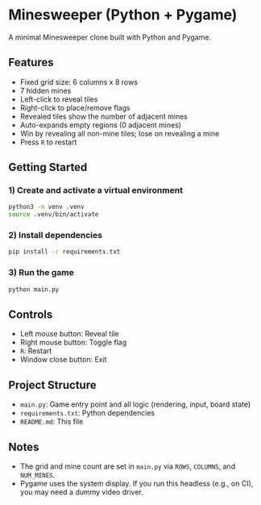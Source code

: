 # Minesweeper (Python + Pygame)

A minimal Minesweeper clone built with Python and Pygame.

## Features

- Fixed grid size: 6 columns x 8 rows
- 7 hidden mines
- Left-click to reveal tiles
- Right-click to place/remove flags
- Revealed tiles show the number of adjacent mines
- Auto-expands empty regions (0 adjacent mines)
- Win by revealing all non-mine tiles; lose on revealing a mine
- Press `R` to restart

## Getting Started

### 1) Create and activate a virtual environment

```bash
python3 -m venv .venv
source .venv/bin/activate
```

### 2) Install dependencies

```bash
pip install -r requirements.txt
```

### 3) Run the game

```bash
python main.py
```

## Controls

- Left mouse button: Reveal tile
- Right mouse button: Toggle flag
- `R`: Restart
- Window close button: Exit

## Project Structure

- `main.py`: Game entry point and all logic (rendering, input, board state)
- `requirements.txt`: Python dependencies
- `README.md`: This file

## Notes

- The grid and mine count are set in `main.py` via `ROWS`, `COLUMNS`, and `NUM_MINES`.
- Pygame uses the system display. If you run this headless (e.g., on CI), you may need a dummy video driver.

